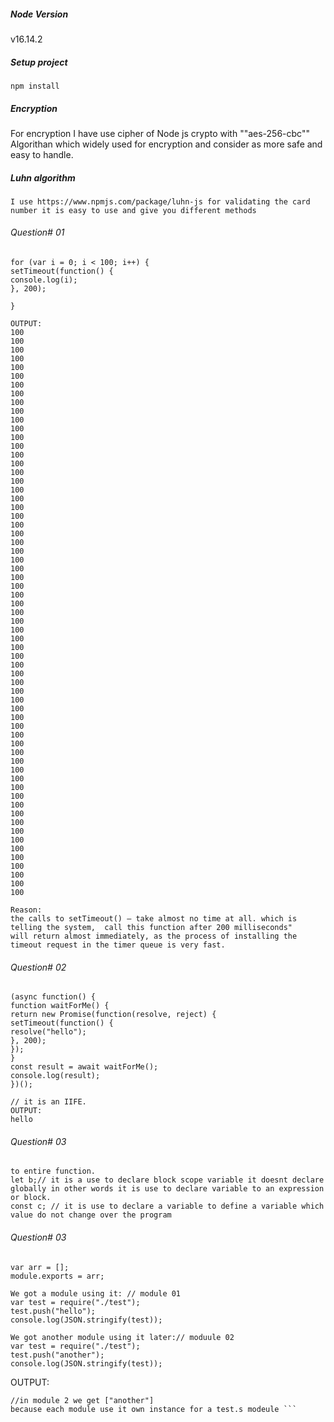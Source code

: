 
##### Node Version
v16.14.2

##### Setup project
``` npm install ```
##### Encryption
For encryption I have use cipher of Node js crypto with ""aes-256-cbc"" Algorithan which widely used for encryption and consider as more safe and easy to handle.
##### Luhn algorithm 
``` I use https://www.npmjs.com/package/luhn-js for validating the card number it is easy to use and give you different methods ```

###### Question# 01
```
for (var i = 0; i < 100; i++) {
setTimeout(function() {
console.log(i);
}, 200);

}

OUTPUT:
100
100
100
100
100
100
100
100
100
100
100
100
100
100
100
100
100
100
100
100
100
100
100
100
100
100
100
100
100
100
100
100
100
100
100
100
100
100
100
100
100
100
100
100
100
100
100
100
100
100
100
100
100
100
100
100
100
100
100
100
100
100
100
100
100

Reason:
the calls to setTimeout() — take almost no time at all. which is telling the system,  call this function after 200 milliseconds" 
will return almost immediately, as the process of installing the timeout request in the timer queue is very fast.

```
###### Question# 02
```
(async function() {
function waitForMe() {
return new Promise(function(resolve, reject) {
setTimeout(function() {
resolve("hello");
}, 200);
});
}
const result = await waitForMe();
console.log(result);
})();

// it is an IIFE.
OUTPUT:
hello
```
###### Question# 03
``` var a; // var is use to declares a variable globally, or locally to an entire function regardless of block scope in other words it is avalable
to entire function.
let b;// it is a use to declare block scope variable it doesnt declare globally in other words it is use to declare variable to an expression or block.
const c; // it is use to declare a variable to define a variable which value do not change over the program 
```
###### Question# 03

```
var arr = [];
module.exports = arr;

We got a module using it: // module 01
var test = require("./test");
test.push("hello");
console.log(JSON.stringify(test));

We got another module using it later:// moduule 02
var test = require("./test");
test.push("another");
console.log(JSON.stringify(test));
```
OUTPUT:
```// in 1 module we get ["hello"]
//in module 2 we get ["another"]
because each module use it own instance for a test.s modeule ```
